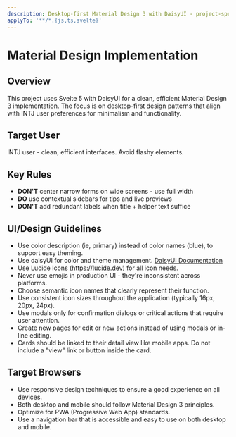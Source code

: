 ```yaml
---
description: Desktop-first Material Design 3 with DaisyUI - project-specific patterns
applyTo: '**/*.{js,ts,svelte}'
---
```


# Material Design Implementation

## Overview

This project uses Svelte 5 with DaisyUI for a clean, efficient Material Design 3 implementation. The focus is on desktop-first design patterns that align with INTJ user preferences for minimalism and functionality.

## Target User

INTJ user - clean, efficient interfaces. Avoid flashy elements.

## Key Rules

- **DON'T** center narrow forms on wide screens - use full width
- **DO** use contextual sidebars for tips and live previews
- **DON'T** add redundant labels when title + helper text suffice

## UI/Design Guidelines

- Use color description (ie, primary) instead of color names (blue), to support easy theming.
- Use daisyUI for color and theme management. [DaisyUI Documentation](https://daisyui.com/llms.txt)
- Use Lucide Icons (https://lucide.dev) for all icon needs.
- Never use emojis in production UI - they're inconsistent across platforms.
- Choose semantic icon names that clearly represent their function.
- Use consistent icon sizes throughout the application (typically 16px, 20px, 24px).
- Use modals only for confirmation dialogs or critical actions that require user attention.
- Create new pages for edit or new actions instead of using modals or in-line editing.
- Cards should be linked to their detail view like mobile apps. Do not include a "view" link or button inside the card.

## Target Browsers

- Use responsive design techniques to ensure a good experience on all devices.
- Both desktop and mobile should follow Material Design 3 principles.
- Optimize for PWA (Progressive Web App) standards.
- Use a navigation bar that is accessible and easy to use on both desktop and mobile.
